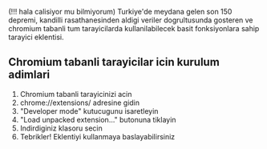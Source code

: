 (!!! hala calisiyor mu bilmiyorum)
Turkiye'de meydana gelen son 150 depremi, kandilli rasathanesinden aldigi veriler dogrultusunda gosteren ve chromium tabanli tum tarayicilarda kullanilabilecek basit fonksiyonlara sahip tarayici eklentisi.

## Chromium tabanli tarayicilar icin kurulum adimlari

1. Chromium tabanli tarayicinizi acin
2. chrome://extensions/ adresine gidin
3. "Developer mode" kutucugunu isaretleyin
4. "Load unpacked extension..." butonuna tiklayin
5. Indirdiginiz klasoru secin
6. Tebrikler! Eklentiyi kullanmaya baslayabilirsiniz
